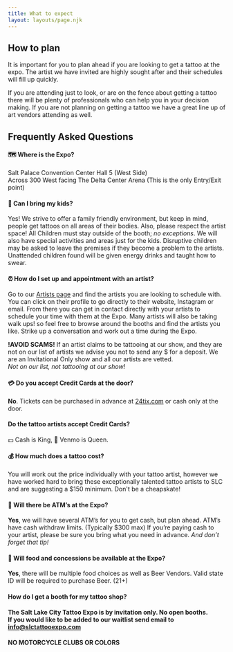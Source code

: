 ```yaml
---
title: What to expect
layout: layouts/page.njk
---
```

## How to plan

It is important for you to plan ahead if you are looking to get a tattoo at the expo. The artist we have invited are highly sought after and their schedules will fill up quickly.

If you are attending just to look, or are on the fence about getting a tattoo there will be plenty of professionals who can help you in your decision making. If you are not planning on getting a tattoo we have a great line up of art vendors attending as well.

## Frequently Asked Questions

#### 🗺️ Where is the Expo?

S﻿alt Palace Convention Center Hall  5 (West Side)\
A﻿cross 300 West facing The Delta Center Arena (This is the only Entry/Exit point)

#### 👶 Can I bring my kids?

Yes! We strive to offer a family friendly environment, but keep in mind, people get tattoos on all areas of their bodies. Also, please respect the artist space! All Children must stay outside of the booth; *no exceptions*. We will also have special activities and areas just for the kids. Disruptive children may be asked to leave the premises if they become a problem to the artists. Unattended children found will be given energy drinks and taught how to swear.

#### ⏰ How do I set up and appointment with an artist?

Go to our <a href="/artists/">Artists page</a> and find the artists you are looking to schedule with. You can click on their profile to go directly to their website, Instagram or email. From there you can get in contact directly with your artists to schedule your time with them at the Expo. Many artists will also be taking walk ups! so feel free to browse around the booths and find the artists you like. Strike up a conversation and work out a time during the Expo. 

**!﻿AVOID SCAMS!** If an artist claims to be tattooing at our show, and they are not on our list of artists we advise you not to send any $ for a deposit. We are an Invitational Only show and all our artists are vetted.\
*N﻿ot on our list, not tattooing at our show!*

#### 💳 Do you accept Credit Cards at the door?

**No**. Tickets can be purchased in advance at <a href="http://24tix.com">24tix.com</a> or cash only at the door.

#### Do the tattoo artists accept Credit Cards?

💵 Cash is King, 📱 Venmo is Queen.

#### 💰 How much does a tattoo cost?

Y﻿ou will work out the price individually with your tattoo artist, however we have worked hard to bring these exceptionally talented tattoo artists to SLC and are suggesting a $150 minimum. Don't be a cheapskate!

#### 🏧 Will there be ATM’s at the Expo?

**Yes**, we will have several ATM’s for you to get cash, but plan ahead. ATM’s have cash withdraw limits. (Typically $300 max) If you’re paying cash to your artist, please be sure you bring what you need in advance. *And don’t forget that tip!*

#### 🍕 Will food and concessions be available at the Expo?

**Yes**, there will be multiple food choices as well as Beer Vendors. Valid state ID will be required to purchase Beer. (21+)

#### H﻿ow do I get a booth for my tattoo shop?

**T﻿he Salt Lake City Tattoo Expo is by invitation only. No open booths.**\
**I﻿f you would like to be added to our waitlist send email to info@slctattooexpo.com**

#### NO MOTORCYCLE CLUBS OR COLORS